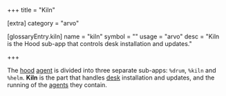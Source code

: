 +++
title = "Kiln"

[extra]
category = "arvo"

[glossaryEntry.kiln]
name = "kiln"
symbol = ""
usage = "arvo"
desc = "Kiln is the Hood sub-app that controls desk installation and updates."

+++

The [hood](/glossary/hood) [agent](/glossary/agent) is
divided into three separate sub-apps: `%drum`, `%kiln` and `%helm`. **Kiln** is
the part that handles [desk](/glossary/desk) installation and updates,
and the running of the [agents](/glossary/agent) they contain.
